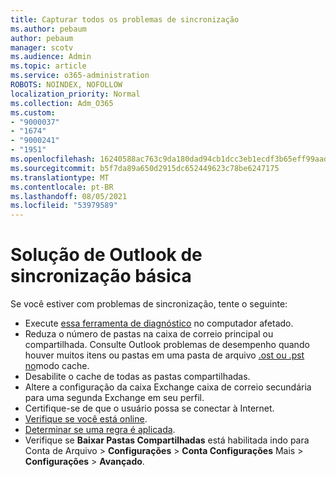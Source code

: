 ```yaml
---
title: Capturar todos os problemas de sincronização
ms.author: pebaum
author: pebaum
manager: scotv
ms.audience: Admin
ms.topic: article
ms.service: o365-administration
ROBOTS: NOINDEX, NOFOLLOW
localization_priority: Normal
ms.collection: Adm_O365
ms.custom:
- "9000037"
- "1674"
- "9000241"
- "1951"
ms.openlocfilehash: 16240588ac763c9da180dad94cb1dcc3eb1ecdf3b65eff99aadf478331b91d59
ms.sourcegitcommit: b5f7da89a650d2915dc652449623c78be6247175
ms.translationtype: MT
ms.contentlocale: pt-BR
ms.lasthandoff: 08/05/2021
ms.locfileid: "53979589"
---
```

# <a name="basic-outlook-sync-troubleshooting"></a>Solução de Outlook de sincronização básica

Se você estiver com problemas de sincronização, tente o seguinte:

- Execute [essa ferramenta de diagnóstico](https://aka.ms/sara-outlooksendreceive) no computador afetado.
- Reduza o número de pastas na caixa de correio principal ou compartilhada. Consulte Outlook problemas de desempenho quando houver muitos itens ou pastas em uma pasta de arquivo [.ost ou .pst no](https://support.microsoft.com/help/2768656/outlook-performance-issues-when-there-are-too-many-items-or-folders-in)modo cache.
- Desabilite o cache de todas as pastas compartilhadas.
- Altere a configuração da caixa Exchange caixa de correio secundária para uma segunda Exchange em seu perfil.
- Certifique-se de que o usuário possa se conectar à Internet. 
- [Verifique se você está online](https://support.office.com/article/2460e4a8-16c7-47fc-b204-b1549275aac9).
- [Determinar se uma regra é aplicada](https://support.office.com/article/C24F5DEA-9465-4DF4-AD17-A50704D66C59).
- Verifique se **Baixar Pastas Compartilhadas** está habilitada indo para Conta de Arquivo  >  **Configurações**  >  **Conta Configurações** Mais  >  **Configurações**  >  **Avançado**.
